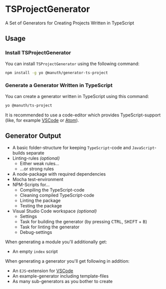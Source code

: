 # TSProjectGenerator
A Set of Generators for Creating Projects Written in TypeScript

## Usage
### Install TSProjectGenerator
You can install `TSProjectGenerator` using the following command:

```bash
npm install -g yo @manuth/generator-ts-project
```

### Generate a Generator Written in TypeScript
You can create a generator written in TypeScript using this command:

```bash
yo @manuth/ts-project
```

It is recommended to use a code-editor which provides TypeScript-support (like, for example [VSCode] or [Atom]).

## Generator Output
  - A basic folder-structure for keeping `TypeScript`-code and `JavaScript`-builds separate
  - Linting-rules _(optional)_
    - Either weak rules…
    - …or strong rules
  - A node-package with required dependencies
  - Mocha test-environment
  - NPM-Scripts for…
    - Compiling the TypeScript-code
    - Cleaning compiled TypeScript-code
    - Linting the package
    - Testing the package
 - Visual Studio Code workspace _(optional)_
    - Settings
    - Task for building the generator (by pressing <kbd>CTRL</kbd>, <kbd>SHIFT</kbd> + <kbd>B</kbd>)
    - Task for linting the generator
    - Debug-settings

When generating a module you'll additionally get:
  - An empty `index` script

When generating a generator you'll get following in addition:
  - An `EJS`-extension for [VSCode]
  - An example-generator including template-files
  - As many sub-generators as you bother to create

<!--- References -->
[VSCode]: https://code.visualstudio.com/
[Atom]: https://atom.io/
